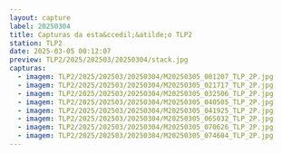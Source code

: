 ```yaml
---
layout: capture
label: 20250304
title: Capturas da esta&ccedil;&atilde;o TLP2
station: TLP2
date: 2025-03-05 00:12:07
preview: TLP2/2025/202503/20250304/stack.jpg
capturas:
  - imagem: TLP2/2025/202503/20250304/M20250305_001207_TLP_2P.jpg
  - imagem: TLP2/2025/202503/20250304/M20250305_021717_TLP_2P.jpg
  - imagem: TLP2/2025/202503/20250304/M20250305_032506_TLP_2P.jpg
  - imagem: TLP2/2025/202503/20250304/M20250305_040505_TLP_2P.jpg
  - imagem: TLP2/2025/202503/20250304/M20250305_041925_TLP_2P.jpg
  - imagem: TLP2/2025/202503/20250304/M20250305_065032_TLP_2P.jpg
  - imagem: TLP2/2025/202503/20250304/M20250305_070626_TLP_2P.jpg
  - imagem: TLP2/2025/202503/20250304/M20250305_074604_TLP_2P.jpg
---
```


